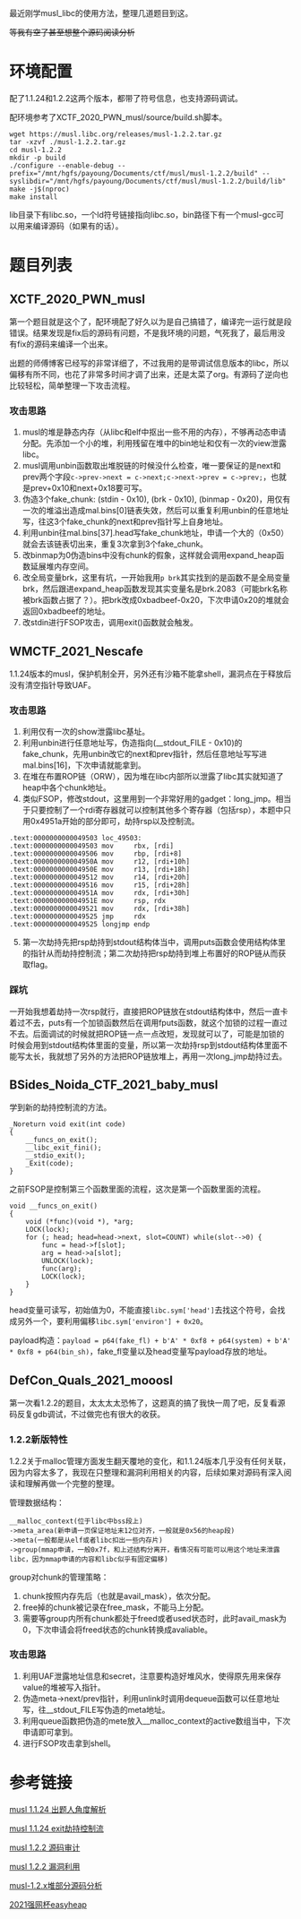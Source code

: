 最近刚学musl_libc的使用方法，整理几道题目到这。

~~等我有空了甚至想整个源码阅读分析~~

# 环境配置

配了1.1.24和1.2.2这两个版本，都带了符号信息，也支持源码调试。

配环境参考了XCTF_2020_PWN_musl/source/build.sh脚本。
```
wget https://musl.libc.org/releases/musl-1.2.2.tar.gz
tar -xzvf ./musl-1.2.2.tar.gz
cd musl-1.2.2
mkdir -p build
./configure --enable-debug --prefix="/mnt/hgfs/payoung/Documents/ctf/musl/musl-1.2.2/build" --syslibdir="/mnt/hgfs/payoung/Documents/ctf/musl/musl-1.2.2/build/lib"
make -j$(nproc)
make install
```
lib目录下有libc.so，一个ld符号链接指向libc.so，bin路径下有一个musl-gcc可以用来编译源码（如果有的话）。

# 题目列表

## XCTF_2020_PWN_musl

第一个题目就是这个了，配环境配了好久以为是自己搞错了，编译完一运行就是段错误。结果发现是fix后的源码有问题，不是我环境的问题，气死我了，最后用没有fix的源码来编译一个出来。

出题的师傅博客已经写的非常详细了，不过我用的是带调试信息版本的libc，所以偏移有所不同，也花了非常多时间才调了出来，还是太菜了org。有源码了逆向也比较轻松，简单整理一下攻击流程。

### 攻击思路
1. musl的堆是静态内存（从libc和elf中抠出一些不用的内存），不够再动态申请分配。先添加一个小的堆，利用残留在堆中的bin地址和仅有一次的view泄露libc。
2. musl调用unbin函数取出堆脱链的时候没什么检查，唯一要保证的是next和prev两个字段`c->prev->next = c->next;c->next->prev = c->prev;`，也就是prev+0x10和next+0x18要可写。
3. 伪造3个fake_chunk: (stdin - 0x10), (brk - 0x10), (binmap - 0x20)，用仅有一次的堆溢出造成mal.bins[0]链表失效，然后可以重复利用unbin的任意地址写，往这3个fake_chunk的next和prev指针写上自身地址。
4. 利用unbin往mal.bins[37].head写fake_chunk地址，申请一个大的（0x50）就会去该链表切出来，重复3次拿到3个fake_chunk。
5. 改binmap为0伪造bins中没有chunk的假象，这样就会调用expand_heap函数延展堆内存空间。
6. 改全局变量brk，这里有坑，一开始我用`p brk`其实找到的是函数不是全局变量brk，然后跟进expand_heap函数发现其实变量名是brk.2083（可能brk名称被brk函数占据了？）。把brk改成0xbadbeef-0x20，下次申请0x20的堆就会返回0xbadbeef的地址。
7. 改stdin进行FSOP攻击，调用exit()函数就会触发。


## WMCTF_2021_Nescafe

1.1.24版本的musl，保护机制全开，另外还有沙箱不能拿shell，漏洞点在于释放后没有清空指针导致UAF。

### 攻击思路
1. 利用仅有一次的show泄露libc基址。
2. 利用unbin进行任意地址写，伪造指向(__stdout_FILE - 0x10)的fake_chunk，先用unbin改它的next和prev指针，然后任意地址写写进mal.bins[16]，下次申请就能拿到。
3. 在堆在布置ROP链（ORW），因为堆在libc内部所以泄露了libc其实就知道了heap中各个chunk地址。
4. 类似FSOP，修改stdout，这里用到一个非常好用的gadget：long_jmp。相当于只要控制了一个rdi寄存器就可以控制其他多个寄存器（包括rsp），本题中只用0x4951a开始的部分即可，劫持rsp以及控制流。
```
.text:0000000000049503 loc_49503:
.text:0000000000049503 mov     rbx, [rdi]
.text:0000000000049506 mov     rbp, [rdi+8]
.text:000000000004950A mov     r12, [rdi+10h]
.text:000000000004950E mov     r13, [rdi+18h]
.text:0000000000049512 mov     r14, [rdi+20h]
.text:0000000000049516 mov     r15, [rdi+28h]
.text:000000000004951A mov     rdx, [rdi+30h]
.text:000000000004951E mov     rsp, rdx
.text:0000000000049521 mov     rdx, [rdi+38h]
.text:0000000000049525 jmp     rdx
.text:0000000000049525 longjmp endp
```
5. 第一次劫持先把rsp劫持到stdout结构体当中，调用puts函数会使用结构体里的指针从而劫持控制流；第二次劫持把rsp劫持到堆上布置好的ROP链从而获取flag。

### 踩坑
一开始我想着劫持一次rsp就行，直接把ROP链放在stdout结构体中，然后一直卡着过不去，puts有一个加锁函数然后在调用fputs函数，就这个加锁的过程一直过不去。后面调试的时候就把ROP链一点一点改短，发现就可以了，可能是加锁的时候会用到stdout结构体里面的变量，所以第一次劫持rsp到stdout结构体里面不能写太长，我就想了另外的方法把ROP链放堆上，再用一次long_jmp劫持过去。


## BSides_Noida_CTF_2021_baby_musl

学到新的劫持控制流的方法。

```
_Noreturn void exit(int code)
{
	__funcs_on_exit();
	__libc_exit_fini();
	__stdio_exit();
	_Exit(code);
}
```

之前FSOP是控制第三个函数里面的流程，这次是第一个函数里面的流程。

```
void __funcs_on_exit()
{
	void (*func)(void *), *arg;
	LOCK(lock);
	for (; head; head=head->next, slot=COUNT) while(slot-->0) {
		func = head->f[slot];
		arg = head->a[slot];
		UNLOCK(lock);
		func(arg);
		LOCK(lock);
	}
}
```

head变量可读写，初始值为0，不能直接`libc.sym['head']`去找这个符号，会找成另外一个，要利用偏移`libc.sym['environ'] + 0x20`。

payload构造：`payload = p64(fake_fl) + b'A' * 0xf8 + p64(system) + b'A' * 0xf8 + p64(bin_sh)`，fake_fl变量以及head变量写payload存放的地址。


## DefCon_Quals_2021_mooosl

第一次看1.2.2的题目，太太太太恐怖了，这题真的搞了我快一周了吧，反复看源码反复gdb调试，不过做完也有很大的收获。

### 1.2.2新版特性

1.2.2关于malloc管理方面发生翻天覆地的变化，和1.1.24版本几乎没有任何关联，因为内容太多了，我现在只整理和漏洞利用相关的内容，后续如果对源码有深入阅读和理解再做一个完整的整理。

管理数据结构：
```
__malloc_context(位于libc中bss段上)
->meta_area(新申请一页保证地址末12位对齐，一般就是0x56的heap段)
->meta(一般都是从elf或者libc扣出一些内存片)
->group(mmap申请，一般0x7f，和上述结构分离开，看情况有可能可以用这个地址来泄露libc，因为mmap申请的内容和libc似乎有固定偏移)
```

group对chunk的管理策略：
1. chunk按照内存先后（也就是avail_mask），依次分配。
2. free掉的chunk被记录在free_mask，不能马上分配。
3. 需要等group内所有chunk都处于freed或者used状态时，此时avail_mask为0，下次申请会将freed状态的chunk转换成avaliable。

### 攻击思路
1. 利用UAF泄露地址信息和secret，注意要构造好堆风水，使得原先用来保存value的堆被写入指针。
2. 伪造meta->next/prev指针，利用unlink时调用dequeue函数可以任意地址写，往__stdout_FILE写伪造的meta地址。
3. 利用queue函数把伪造的mete放入__malloc_context的active数组当中，下次申请即可拿到。
4. 进行FSOP攻击拿到shell。


# 参考链接

[musl 1.1.24 出题人角度解析](https://www.anquanke.com/post/id/202253#h2-9)

[musl 1.1.24 exit劫持控制流](https://niebelungen-d.top/2021/08/22/Musl-libc-Pwn-Learning/)

[musl 1.2.2 源码审计](https://www.anquanke.com/post/id/241101)

[musl 1.2.2 漏洞利用](https://www.anquanke.com/post/id/241104)

[musl-1.2.x堆部分源码分析](https://www.anquanke.com/post/id/246929)

[2021强网杯easyheap](https://www.anquanke.com/post/id/248411)
